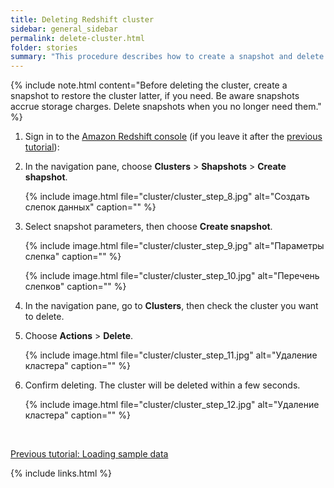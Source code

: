 ```yaml
---
title: Deleting Redshift cluster
sidebar: general_sidebar
permalink: delete-cluster.html
folder: stories
summary: "This procedure describes how to create a snapshot and delete the cluster."
---
```


{% include note.html content="Before deleting the cluster, create a snapshot to restore the cluster latter, if you need. Be aware snapshots accrue storage charges. Delete snapshots when you no longer need them." %}

1. Sign in to the [Amazon Redshift console](https://console.aws.amazon.com/redshift) (if you leave it after the [previous tutorial](https://techwritex.ru/aws_docs_en/load-data-from-s3.html)):

2. In the navigation pane, choose **Clusters** > **Shapshots** > **Create shapshot**.

    {% include image.html file="cluster/cluster_step_8.jpg" alt="Создать слепок данных" caption="" %}

3. Select snapshot parameters, then choose **Create snapshot**.

    {% include image.html file="cluster/cluster_step_9.jpg" alt="Параметры слепка" caption="" %}

	{% include image.html file="cluster/cluster_step_10.jpg" alt="Перечень слепков" caption="" %}

4. In the navigation pane, go to **Clusters**, then check the cluster you want to delete.

5. Choose **Actions** > **Delete**.

    {% include image.html file="cluster/cluster_step_11.jpg" alt="Удаление кластера" caption="" %}

6. Confirm deleting. The cluster will be deleted within a few seconds.

    {% include image.html file="cluster/cluster_step_12.jpg" alt="Удаление кластера" caption="" %}

    <br />
[Previous tutorial: Loading sample data](https://techwritex.ru/aws_docs_en/load-data-from-s3.html)


{% include links.html %}
